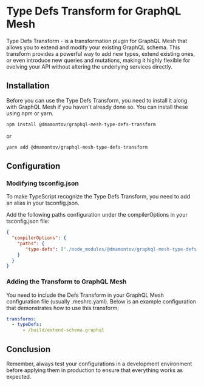 # Type Defs Transform for GraphQL Mesh

Type Defs Transform - is a transformation plugin for GraphQL Mesh that allows you to extend and modify your existing GraphQL schema. This transform provides a powerful way to add new types, extend existing ones, or even introduce new queries and mutations, making it highly flexible for evolving your API without altering the underlying services directly.

## Installation

Before you can use the Type Defs Transform, you need to install it along with GraphQL Mesh if you haven't already done so. You can install these using npm or yarn.

```bash
npm install @dmamontov/graphql-mesh-type-defs-transform
```

or

```bash
yarn add @dmamontov/graphql-mesh-type-defs-transform
```

## Configuration

### Modifying tsconfig.json

To make TypeScript recognize the Type Defs Transform, you need to add an alias in your tsconfig.json.

Add the following paths configuration under the compilerOptions in your tsconfig.json file:

```json
{
  "compilerOptions": {
    "paths": {
       "type-defs": ["./node_modules/@dmamontov/graphql-mesh-type-defs-transform"]
    }
  }
}
```

### Adding the Transform to GraphQL Mesh

You need to include the Defs Transform in your GraphQL Mesh configuration file (usually .meshrc.yaml). Below is an example configuration that demonstrates how to use this transform:

```yaml
transforms:
  - typeDefs:
      - /build/extend-schema.graphql
```

## Conclusion

Remember, always test your configurations in a development environment before applying them in production to ensure that everything works as expected.
